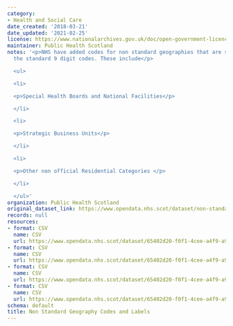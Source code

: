 ```yaml
---
category:
- Health and Social Care
date_created: '2018-03-21'
date_updated: '2021-02-25'
license: https://www.nationalarchives.gov.uk/doc/open-government-licence/version/3/
maintainer: Public Health Scotland
notes: '<p>NHS have added codes for non standard geographies that are separate to
  the standard 9 digit codes. These include</p>

  <ul>

  <li>

  <p>Special Health Boards and National Facilities</p>

  </li>

  <li>

  <p>Strategic Business Units</p>

  </li>

  <li>

  <p>Other non official Residential Categories </p>

  </li>

  </ul>'
organization: Public Health Scotland
original_dataset_link: https://www.opendata.nhs.scot/dataset/non-standard-geography-codes-and-labels
records: null
resources:
- format: CSV
  name: CSV
  url: https://www.opendata.nhs.scot/dataset/65402d20-f0f1-4cee-a4f9-a960ca560444/resource/0450a5a2-f600-4569-a9ae-5d6317141899/download/special-health-boards_19022021.csv
- format: CSV
  name: CSV
  url: https://www.opendata.nhs.scot/dataset/65402d20-f0f1-4cee-a4f9-a960ca560444/resource/179e68a9-2bcd-4b4c-b06b-4845b44de19b/download/strategic-business-units_06042020.csv
- format: CSV
  name: CSV
  url: https://www.opendata.nhs.scot/dataset/65402d20-f0f1-4cee-a4f9-a960ca560444/resource/8f0c3067-7b10-44c6-af36-37f87a9e6efa/download/grouped-geography.csv
- format: CSV
  name: CSV
  url: https://www.opendata.nhs.scot/dataset/65402d20-f0f1-4cee-a4f9-a960ca560444/resource/32164b83-c9ec-495a-ac9f-dbeeb6ed5e59/download/other-residential-categories.csv
schema: default
title: Non Standard Geography Codes and Labels
---
```

